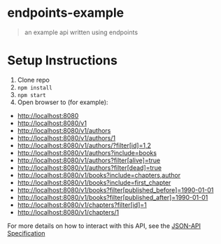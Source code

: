 # endpoints-example
> an example api written using endpoints

# Setup Instructions

1. Clone repo
2. `npm install`
3. `npm start`
4. Open browser to (for example):
  - [http://localhost:8080](http://localhost:8080)
  - [http://localhost:8080/v1](http://localhost:8080/v1)
  - [http://localhost:8080/v1/authors](http://localhost:8080/v1/authors)
  - [http://localhost:8080/v1/authors/1](http://localhost:8080/v1/authors/1)
  - [http://localhost:8080/v1/authors/?filter[id]=1,2](http://localhost:8080/v1/authors/?filter[id]=1,2)
  - [http://localhost:8080/v1/authors?include=books](http://localhost:8080/v1/authors?include=books)
  - [http://localhost:8080/v1/authors?filter[alive]=true](http://localhost:8080/v1/authors?filter[alive]=true)
  - [http://localhost:8080/v1/authors?filter[dead]=true](http://localhost:8080/v1/authors?filter[dead]=true)
  - [http://localhost:8080/v1/books?include=chapters,author](http://localhost:8080/v1/books?include=chapters,author)
  - [http://localhost:8080/v1/books?include=first_chapter](http://localhost:8080/v1/books?include=first_chapter)
  - [http://localhost:8080/v1/books?filter[published_before]=1990-01-01](http://localhost:8080/v1/books?filter[published_before]=1990-01-01)
  - [http://localhost:8080/v1/books?filter[published_after]=1990-01-01](http://localhost:8080/v1/books?filter[published_after]=1990-01-01)
  - [http://localhost:8080/v1/chapters?filter[id]=1](http://localhost:8080/v1/chapters?filter[id]=1)
  - [http://localhost:8080/v1/chapters/1](http://localhost:8080/v1/chapters/1)

For more details on how to interact with this API, see the [JSON-API Specification](http://jsonapi.org)
